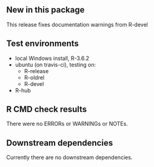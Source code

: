 ## New in this package

This release fixes documentation warnings from R-devel

## Test environments

* local Windows install, R-3.6.2
* ubuntu (on travis-ci), testing on:
  - R-release
  - R-oldrel
  - R-devel
* R-hub

## R CMD check results

There were no ERRORs or WARNINGs or NOTEs.


## Downstream dependencies

Currently there are no downstream dependencies.